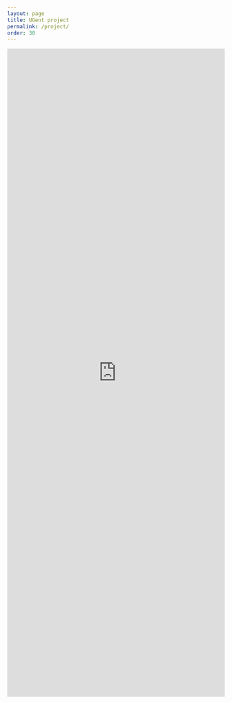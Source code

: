 ```yaml
---
layout: page
title: UGent project
permalink: /project/
order: 30
---
```



<iframe name='iframe1' id="iframe1" frameborder="0" border="0" cellspacing="0" style="border-style: none;width: 100%; height: 1500px;" scrolling="no"  src="http://rubenverborgh.github.io/InnoversityChallengeFinalPitch/"></iframe>

<!--
	<script src="http://ajax.googleapis.com/ajax/libs/jquery/1.7/jquery.min.js"></script>
	<script src="http://assets.annotateit.org/annotator/v1.1.0/annotator-full.min.js"></script>
	<link rel="stylesheet" href="http://assets.annotateit.org/annotator/v1.1.0/annotator.min.css">
	<script>    
	jQuery(function ($) {
	$('#content').annotator().annotator('setupPlugins');;
	}); 
	</script>
-->
